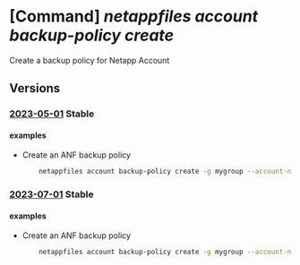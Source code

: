 # [Command] _netappfiles account backup-policy create_

Create a backup policy for Netapp Account

## Versions

### [2023-05-01](/Resources/mgmt-plane/L3N1YnNjcmlwdGlvbnMve30vcmVzb3VyY2Vncm91cHMve30vcHJvdmlkZXJzL21pY3Jvc29mdC5uZXRhcHAvbmV0YXBwYWNjb3VudHMve30vYmFja3VwcG9saWNpZXMve30=/2023-05-01.xml) **Stable**

<!-- mgmt-plane /subscriptions/{}/resourcegroups/{}/providers/microsoft.netapp/netappaccounts/{}/backuppolicies/{} 2023-05-01 -->

#### examples

- Create an ANF backup policy
    ```bash
        netappfiles account backup-policy create -g mygroup --account-name myaccountname --backup-policy-name mybackuppolicyname -l westus2 --daily-backups 1 --enabled true
    ```

### [2023-07-01](/Resources/mgmt-plane/L3N1YnNjcmlwdGlvbnMve30vcmVzb3VyY2Vncm91cHMve30vcHJvdmlkZXJzL21pY3Jvc29mdC5uZXRhcHAvbmV0YXBwYWNjb3VudHMve30vYmFja3VwcG9saWNpZXMve30=/2023-07-01.xml) **Stable**

<!-- mgmt-plane /subscriptions/{}/resourcegroups/{}/providers/microsoft.netapp/netappaccounts/{}/backuppolicies/{} 2023-07-01 -->

#### examples

- Create an ANF backup policy
    ```bash
        netappfiles account backup-policy create -g mygroup --account-name myaccountname --backup-policy-name mybackuppolicyname -l westus2 --daily-backups 1 --enabled true
    ```
